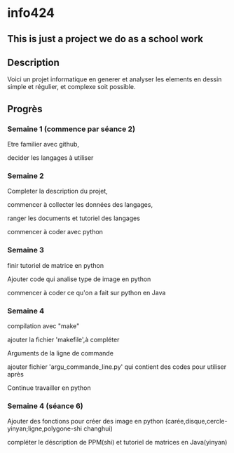 # info424

## This is just a project we do as a school work

## Description
Voici un projet informatique en generer et analyser les elements en dessin simple et régulier, et complexe soit possible.

## Progrès
### Semaine 1 (commence par séance 2)
Etre familier avec github,

decider les langages à utiliser

### Semaine 2
Completer la description du projet,

commencer à collecter les données des langages,

ranger les documents et tutoriel des langages

commencer à coder avec python

### Semaine 3
finir tutoriel de matrice en python

Ajouter code qui analise type de image en python

commencer à coder ce qu'on a fait sur python en Java 

### Semaine 4
compilation avec "make"

ajouter la fichier 'makefile',à compléter

Arguments de la ligne de commande

ajouter fichier 'argu_commande_line.py' qui contient des codes pour utiliser après

Continue travailler en python

### Semaine 4 (séance 6)
Ajouter des fonctions pour créer des image en python
(carée,disque,cercle-yinyan;ligne,polygone-shi changhui)

compléter le déscription de PPM(shi) et tutoriel de matrices en Java(yinyan)


